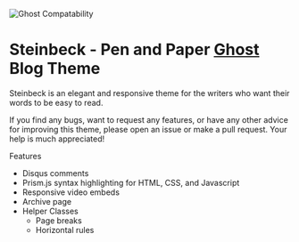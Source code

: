 ![Ghost Compatability](http://img.shields.io/badge/Compatible%20with%20Ghost-v0.7.x-brightgreen.svg)

# Steinbeck - Pen and Paper [Ghost](http://github.com/tryghost/ghost) Blog Theme

Steinbeck is an elegant and responsive theme for the writers who want their words to be easy to read.

If you find any bugs, want to request any features, or have any other advice for improving this theme, please open an issue or make a pull request. Your help is much appreciated!

Features

- Disqus comments
- Prism.js syntax highlighting for HTML, CSS, and Javascript
- Responsive video embeds
- Archive page
- Helper Classes
  - Page breaks
  - Horizontal rules